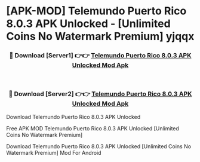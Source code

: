 # [APK-MOD] Telemundo Puerto Rico 8.0.3 APK Unlocked - [Unlimited Coins No Watermark Premium] yjqqx



<div align="center">
<h3>🔴 Download [Server1] 👉👉 <a href="https://momento.my/?title=Telemundo_Puerto_Rico_8.0.3_APK_Unlocked">Telemundo Puerto Rico 8.0.3 APK Unlocked Mod Apk</a></h3><br>

<h3>🔴 Download [Server2] 👉👉 <a href="https://momento.my/?title=Telemundo_Puerto_Rico_8.0.3_APK_Unlocked">Telemundo Puerto Rico 8.0.3 APK Unlocked Mod Apk</a></h3>
</div>



Download Telemundo Puerto Rico 8.0.3 APK Unlocked 

Free APK MOD Telemundo Puerto Rico 8.0.3 APK Unlocked [Unlimited Coins No Watermark Premium]

Download Telemundo Puerto Rico 8.0.3 APK Unlocked [Unlimited Coins No Watermark Premium] Mod For Android
